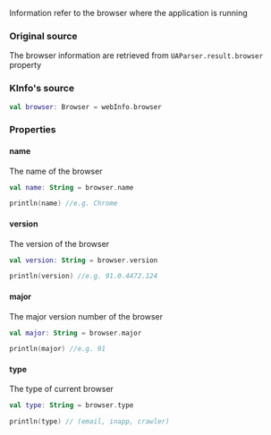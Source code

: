 Information refer to the browser where the application is running

### Original source

The browser information are retrieved from `UAParser.result.browser` property

### KInfo's source

```kotlin
val browser: Browser = webInfo.browser
```

### Properties

#### name

The name of the browser  

```kotlin
val name: String = browser.name

println(name) //e.g. Chrome
```

#### version

The version of the browser

```kotlin
val version: String = browser.version

println(version) //e.g. 91.0.4472.124
```

#### major

The major version number of the browser

```kotlin
val major: String = browser.major

println(major) //e.g. 91
```

#### type

The type of current browser

```kotlin
val type: String = browser.type

println(type) // (email, inapp, crawler)
```